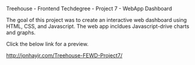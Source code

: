 Treehouse - Frontend Techdegree - Project 7 - WebApp Dashboard

The goal of this project was to create an interactive web dashboard using HTML, CSS, and Javascript. The web app incldues Javascript-drive charts and graphs. 

Click the below link for a preview.

http://jonhayjr.com/Treehouse-FEWD-Project7/